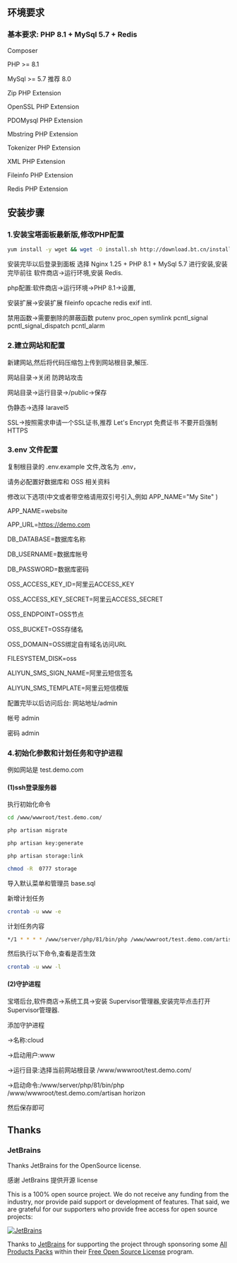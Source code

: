## 环境要求

### 基本要求: PHP 8.1 + MySql 5.7 + Redis

Composer

PHP >= 8.1

MySql >= 5.7 推荐 8.0

Zip PHP Extension

OpenSSL PHP Extension

PDOMysql PHP Extension

Mbstring PHP Extension

Tokenizer PHP Extension

XML PHP Extension

Fileinfo PHP Extension

Redis PHP Extension

## 安装步骤

### 1.安装宝塔面板最新版,修改PHP配置

```bash
yum install -y wget && wget -O install.sh http://download.bt.cn/install/install_6.0.sh && sh install.sh
```

安装完毕以后登录到面板 选择 Nginx 1.25 + PHP 8.1 + MySql 5.7 进行安装,安装完毕前往 软件商店->运行环境,安装 Redis.

php配置:软件商店->运行环境->PHP 8.1->设置,

安装扩展->安装扩展 fileinfo opcache redis exif intl.

禁用函数->需要删除的屏蔽函数 putenv proc_open symlink pcntl_signal pcntl_signal_dispatch pcntl_alarm

### 2.建立网站和配置

新建网站,然后将代码压缩包上传到网站根目录,解压.

网站目录->关闭 防跨站攻击

网站目录->运行目录->/public->保存

伪静态->选择 laravel5

SSL->按照需求申请一个SSL证书,推荐 Let's Encrypt 免费证书 不要开启强制 HTTPS


### 3.env 文件配置

复制根目录的 .env.example 文件,改名为 .env，

请务必配置好数据库和 OSS 相关资料

修改以下选项(中文或者带空格请用双引号引入,例如 APP_NAME="My Site" )

APP_NAME=website

APP_URL=https://demo.com

DB_DATABASE=数据库名称

DB_USERNAME=数据库帐号

DB_PASSWORD=数据库密码

OSS_ACCESS_KEY_ID=阿里云ACCESS_KEY

OSS_ACCESS_KEY_SECRET=阿里云ACCESS_SECRET

OSS_ENDPOINT=OSS节点

OSS_BUCKET=OSS存储名

OSS_DOMAIN=OSS绑定自有域名访问URL

FILESYSTEM_DISK=oss

ALIYUN_SMS_SIGN_NAME=阿里云短信签名

ALIYUN_SMS_TEMPLATE=阿里云短信模版

配置完毕以后访问后台: 网站地址/admin

帐号 admin

密码 admin

### 4.初始化参数和计划任务和守护进程
例如网站是 test.demo.com

#### (1)ssh登录服务器

执行初始化命令
```bash
cd /www/wwwroot/test.demo.com/

php artisan migrate

php artisan key:generate

php artisan storage:link

chmod -R  0777 storage
```
导入默认菜单和管理员  base.sql

新增计划任务
```bash
crontab -u www -e
```
计划任务内容
```bash
*/1 * * * * /www/server/php/81/bin/php /www/wwwroot/test.demo.com/artisan schedule:run >> /www/wwwroot/test.demo.com/storage/logs/cron.log 2>&1
```
然后执行以下命令,查看是否生效
```bash
crontab -u www -l
```
#### (2)守护进程
宝塔后台,软件商店->系统工具->安装 Supervisor管理器,安装完毕点击打开 Supervisor管理器.

添加守护进程

->名称:cloud

->启动用户:www

->运行目录:选择当前网站根目录 /www/wwwroot/test.demo.com/

->启动命令:/www/server/php/81/bin/php /www/wwwroot/test.demo.com/artisan horizon

然后保存即可


## Thanks

### JetBrains

Thanks JetBrains for the OpenSource license.

感谢 JetBrains 提供开源 license

This is a 100% open source project. We do not receive any funding from the industry, nor provide paid support or development of features. That said, we are grateful for our supporters who provide free access for open source projects:

[![JetBrains](https://avatars0.githubusercontent.com/u/878437?s=200&v=4)](https://www.jetbrains.com/)

Thanks to [JetBrains](https://www.jetbrains.com/) for supporting the project through sponsoring some [All Products Packs](https://www.jetbrains.com/products.html) within their [Free Open Source License](https://www.jetbrains.com/buy/opensource/) program.
